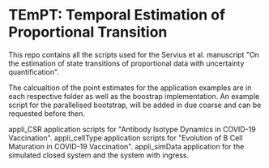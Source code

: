 # TEmPT: **T**emporal **E**sti**m**ation of **P**roportional **T**ransition

This repo contains all the scripts used for the Servius et al. manuscript "On the estimation of state transitions of proportional data with uncertainty quantification".

The calcualtion of the point estimates for the application examples are in each respective folder as well as the boostrap implementation. An example script for the parallelised bootstrap, will be added in due coarse and can be requested before then.


appli_CSR               application scripts for "Antibody Isotype Dynamics in COVID-19 Vaccination".
appli_cellType          application scripts for "Evolution of B Cell Maturation in COVID-19 Vaccination".
appli_simData           application for the simulated closed system and the system with ingress.
